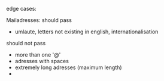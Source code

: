 edge cases: 

Mailadresses:
should pass
- umlaute, letters not existing in english, internationalisation

should not pass
- more than one '@'
- adresses with spaces
- extremely long adresses (maximum length)
- 
